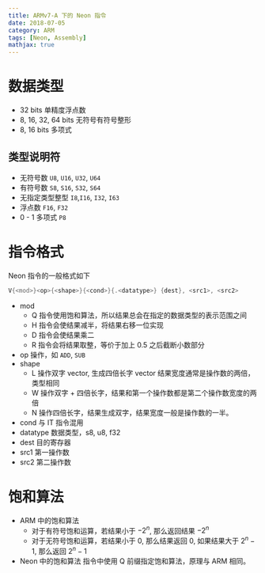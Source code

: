 ```yaml
---
title: ARMv7-A 下的 Neon 指令
date: 2018-07-05
category: ARM
tags: [Neon, Assembly]
mathjax: true
---
```


# 数据类型

- 32 bits 单精度浮点数
- 8, 16, 32, 64 bits 无符号有符号整形
- 8, 16 bits 多项式

## 类型说明符

- 无符号数
    `U8`, `U16`, `U32`, `U64`
- 有符号数
    `S8`, `S16`, `S32`, `S64`
- 无指定类型整型
    `I8`,`I16`, `I32`, `I63`
- 浮点数
    `F16`, `F32`
- 0 - 1 多项式
    `P8`

# 指令格式

Neon 指令的一般格式如下

```asm
V{<mod>}<op>{<shape>}{<cond>}{.<datatype>} {dest}, <src1>, <src2>
```

- mod
  - Q
    指令使用饱和算法，所以结果总会在指定的数据类型的表示范围之间
  - H
    指令会使结果减半，将结果右移一位实现
  - D
    指令会使结果乘二
  - R
    指令会将结果取整，等价于加上 0.5 之后截断小数部分
- op
    操作，如 `ADD`, `SUB`
- shape
  - L
    操作双字 vector, 生成四倍长字 vector
    结果宽度通常是操作数的两倍，类型相同
  - W
    操作双字 + 四倍长字，结果和第一个操作数都是第二个操作数宽度的两倍
  - N
    操作四倍长字，结果生成双字，结果宽度一般是操作数的一半。
- cond
  与 IT 指令混用
- datatype
  数据类型，s8, u8, f32
- dest
  目的寄存器
- src1
  第一操作数
- src2
  第二操作数

# 饱和算法

- ARM 中的饱和算法
  - 对于有符号饱和运算，若结果小于 $-2^n$, 那么返回结果 $-2^n$
  - 对于无符号饱和运算，若结果小于 0, 那么结果返回 0, 如果结果大于 $2^n-1$, 那么返回 $2^n-1$
- Neon 中的饱和算法
  指令中使用 Q 前缀指定饱和算法，原理与 ARM 相同。